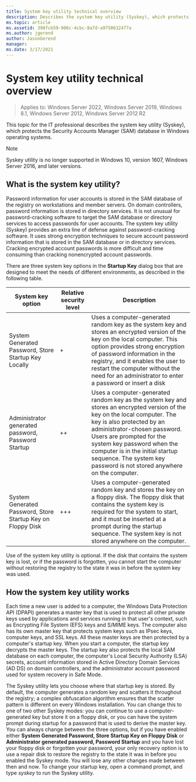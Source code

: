 ```yaml
---
title: System key utility technical overview
description: Describes the system key utility (Syskey), which protects the Security Accounts Manager (SAM) database in Windows operating systems.
ms.topic: article
ms.assetid: 398fcb59-906c-4cbc-8a7d-a9750632477a
ms.author: jgerend
author: JasonGerend
manager: 
ms.date: 3/17/2021
---
```

# System key utility technical overview

>Applies to: Windows Server 2022, Windows Server 2019, Windows 8.1, Windows Server 2012, Windows Server 2012 R2

This topic for the IT professional describes the system key utility (Syskey), which protects the Security Accounts Manager (SAM) database in Windows operating systems.

> [!NOTE]
> Syskey utility is no longer supported in Windows 10, version 1607, Windows Server 2016, and later versions.

## What is the system key utility?

Password information for user accounts is stored in the SAM database of the registry on workstations and member servers. On domain controllers, password information is stored in directory services. It is not unusual for password-cracking software to target the SAM database or directory services to access passwords for user accounts. The system key utility (Syskey) provides an extra line of defense against password-cracking software. It uses strong encryption techniques to secure account password information that is stored in the SAM database or in directory services. Cracking encrypted account passwords is more difficult and time consuming than cracking nonencrypted account passwords.

There are three system key options in the **Startup Key** dialog box that are designed to meet the needs of different environments, as described in the following table.

|System key option|Relative security level|Description|
|---|---|---|
|System Generated Password, Store Startup Key Locally|+|Uses a computer-generated random key as the system key and stores an encrypted version of the key on the local computer. This option provides strong encryption of password information in the registry, and it enables the user to restart the computer without the need for an administrator to enter a password or insert a disk|
|Administrator generated password, Password Startup|++|Uses a computer-generated random key as the system key and stores an encrypted version of the key on the local computer. The key is also protected by an administrator-chosen password. Users are prompted for the system key password when the computer is in the initial startup sequence. The system key password is not stored anywhere on the computer.|
|System Generated Password, Store Startup Key on Floppy Disk|+++|Uses a computer-generated random key and stores the key on a floppy disk. The floppy disk that contains the system key is required for the system to start, and it must be inserted at a prompt during the startup sequence. The system key is not stored anywhere on the computer.|

Use of the system key utility is optional. If the disk that contains the system key is lost, or if the password is forgotten, you cannot start the computer without restoring the registry to the state it was in before the system key was used.

## How the system key utility works

Each time a new user is added to a computer, the Windows Data Protection API (DPAPI) generates a master key that is used to protect all other private keys used by applications and services running in that user's context, such as Encrypting File System (EFS) keys and S/MIME keys. The computer also has its own master key that protects system keys such as IPsec keys, computer keys, and SSL keys. All these master keys are then protected by a computer's startup key. When you start a computer, the startup key decrypts the master keys. The startup key also protects the local SAM database on each computer, the computer's Local Security Authority (LSA) secrets, account information stored in Active Directory Domain Services (AD DS) on domain controllers, and the administrator account password used for system recovery in Safe Mode.

The Syskey utility lets you choose where that startup key is stored. By default, the computer generates a random key and scatters it throughout the registry; a complex obfuscation algorithm ensures that the scatter pattern is different on every Windows installation. You can change this to one of two other Syskey modes: you can continue to use a computer-generated key but store it on a floppy disk, or you can have the system prompt during startup for a password that is used to derive the master key. You can always change between the three options, but if you have enabled either **System Generated Password, Store Startup Key on Floppy Disk** or **Administrator generated password, Password Startup** and you have lost your floppy disk or forgotten your password, your only recovery option is to use a repair disk to restore the registry to the state it was in before you enabled the Syskey mode. You will lose any other changes made between then and now. To change your startup key, open a command prompt, and type *syskey* to run the Syskey utility.
